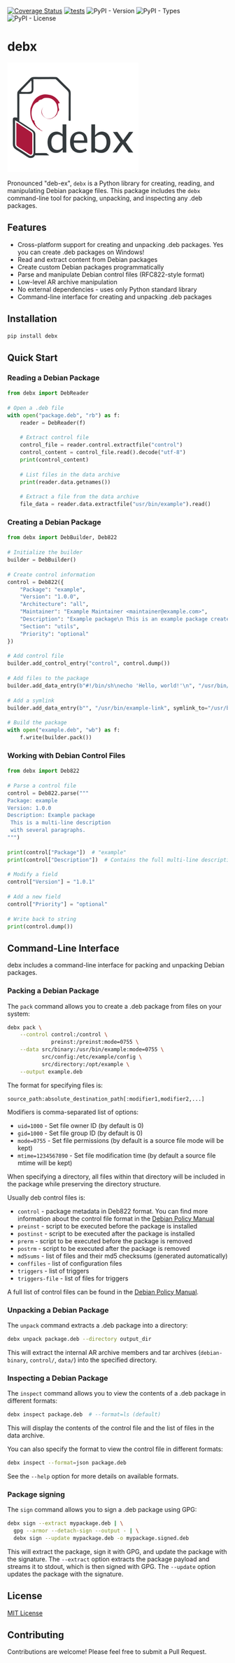 [![Coverage Status](https://coveralls.io/repos/github/mosquito/debx/badge.svg?branch=master)](https://coveralls.io/github/mosquito/debx?branch=master) [![tests](https://github.com/mosquito/debx/actions/workflows/tests.yml/badge.svg)](https://github.com/mosquito/debx/actions/workflows/tests.yml) ![PyPI - Version](https://img.shields.io/pypi/v/debx) ![PyPI - Types](https://img.shields.io/pypi/types/debx) ![PyPI - License](https://img.shields.io/pypi/l/debx)

# debx

![debx logo](https://raw.githubusercontent.com/mosquito/debx/master/logo.png "Logo")

Pronounced "deb-ex", `debx` is a Python library for creating, reading, and manipulating Debian package files.
This package includes the `debx` command-line tool for packing, unpacking, and inspecting any .deb packages.

## Features

- Cross-platform support for creating and unpacking .deb packages. Yes you can create .deb packages on Windows!
- Read and extract content from Debian packages
- Create custom Debian packages programmatically
- Parse and manipulate Debian control files (RFC822-style format)
- Low-level AR archive manipulation
- No external dependencies - uses only Python standard library
- Command-line interface for creating and unpacking .deb packages

## Installation

```bash
pip install debx
```

## Quick Start

### Reading a Debian Package

```python
from debx import DebReader

# Open a .deb file
with open("package.deb", "rb") as f:
    reader = DebReader(f)

    # Extract control file
    control_file = reader.control.extractfile("control")
    control_content = control_file.read().decode("utf-8")
    print(control_content)
    
    # List files in the data archive
    print(reader.data.getnames())
    
    # Extract a file from the data archive
    file_data = reader.data.extractfile("usr/bin/example").read()
```

### Creating a Debian Package

```python
from debx import DebBuilder, Deb822

# Initialize the builder
builder = DebBuilder()

# Create control information
control = Deb822({
    "Package": "example",
    "Version": "1.0.0",
    "Architecture": "all",
    "Maintainer": "Example Maintainer <maintainer@example.com>",
    "Description": "Example package\n This is an example package created with debx.",
    "Section": "utils",
    "Priority": "optional"
})

# Add control file
builder.add_control_entry("control", control.dump())

# Add files to the package
builder.add_data_entry(b"#!/bin/sh\necho 'Hello, world!'\n", "/usr/bin/example", mode=0o755)

# Add a symlink
builder.add_data_entry(b"", "/usr/bin/example-link", symlink_to="/usr/bin/example")

# Build the package
with open("example.deb", "wb") as f:
    f.write(builder.pack())
```

### Working with Debian Control Files

```python
from debx import Deb822

# Parse a control file
control = Deb822.parse("""
Package: example
Version: 1.0.0
Description: Example package
 This is a multi-line description
 with several paragraphs.
""")

print(control["Package"])  # "example"
print(control["Description"])  # Contains the full multi-line description

# Modify a field
control["Version"] = "1.0.1"

# Add a new field
control["Priority"] = "optional"

# Write back to string
print(control.dump())
```

## Command-Line Interface

debx includes a command-line interface for packing and unpacking Debian packages.

### Packing a Debian Package

The `pack` command allows you to create a .deb package from files on your system:

```bash
debx pack \
    --control control:/control \
              preinst:/preinst:mode=0755 \
    --data src/binary:/usr/bin/example:mode=0755 \
           src/config:/etc/example/config \
           src/directory:/opt/example \
    --output example.deb
```

The format for specifying files is:
```
source_path:absolute_destination_path[:modifier1,modifier2,...]
```

Modifiers is comma-separated list of options:
- `uid=1000` - Set file owner ID (by default is 0)
- `gid=1000` - Set file group ID (by default is 0)
- `mode=0755` - Set file permissions (by default is a source file mode will be kept)
- `mtime=1234567890` - Set file modification time (by default a source file mtime will be kept)

When specifying a directory, all files within that directory will be included in the package while preserving 
the directory structure.

Usually deb control files is:

* `control` - package metadata in Deb822 format. You can find more information about the control file format in the 
  [Debian Policy Manual](https://www.debian.org/doc/debian-policy/ch-controlfields.html)
* `preinst` - script to be executed before the package is installed
* `postinst` - script to be executed after the package is installed
* `prerm` - script to be executed before the package is removed
* `postrm` - script to be executed after the package is removed
* `md5sums` - list of files and their md5 checksums (generated automatically)
* `conffiles` - list of configuration files
* `triggers` - list of triggers
* `triggers-file` - list of files for triggers

A full list of control files can be found in the 
[Debian Policy Manual](https://www.debian.org/doc/debian-policy/ch-maintainerscripts.html).

### Unpacking a Debian Package

The `unpack` command extracts a .deb package into a directory:

```bash
debx unpack package.deb --directory output_dir
```

This will extract the internal AR archive members and tar archives 
(`debian-binary`, `control/`, `data/`) into the specified directory.

### Inspecting a Debian Package

The `inspect` command allows you to view the contents of a .deb package in different formats:

```bash
debx inspect package.deb  # --format=ls (default)
```

This will display the contents of the control file and the list of files in the data archive.

You can also specify the format to view the control file in different formats:

```bash
debx inspect --format=json package.deb 
```

See the `--help` option for more details on available formats.

### Package signing

The `sign` command allows you to sign a .deb package using GPG:

```bash
debx sign --extract mypackage.deb | \
  gpg --armor --detach-sign --output - | \
  debx sign --update mypackage.deb -o mypackage.signed.deb
```

This will extract the package, sign it with GPG, and update the package with the signature.
The `--extract` option extracts the package payload and streams it to stdout, which is then signed with GPG.
The `--update` option updates the package with the signature.

## License

[MIT License](COPYING)

## Contributing

Contributions are welcome! Please feel free to submit a Pull Request.